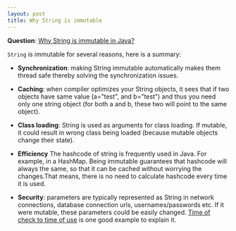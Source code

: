 ```yaml
---
layout: post
title: Why String is immutable
---
```


**Question**: [Why String is immutable in Java?](http://stackoverflow.com/questions/22397861/why-is-string-immutable-in-java)


`String` is immutable for several reasons, here is a summary:

- **Synchronization**: making String immutable automatically makes them thread safe thereby solving the synchronization issues.

- **Caching**: when compiler optimizes your String objects, it sees that if two objects have same value (a="test", and b="test") 
and thus you need only one string object (for both a and b, these two will point to the same object).

- **Class loading**: String is used as arguments for class loading. If mutable, it could result in wrong class being loaded
(because mutable objects change their state).

- **Efficiency** The hashcode of string is frequently used in Java. For example, in a HashMap. Being immutable guarantees that
hashcode will always the same, so that it can be cached without worrying the changes.That means, 
there is no need to calculate hashcode every time it is used.

- **Security**: parameters are typically represented as String in network connections, database connection urls,
usernames/passwords etc. If it were mutable, these parameters could be easily changed. 
[Time of check to time of use](http://en.wikipedia.org/wiki/Time_of_check_to_time_of_use) is one good example to explain it.

